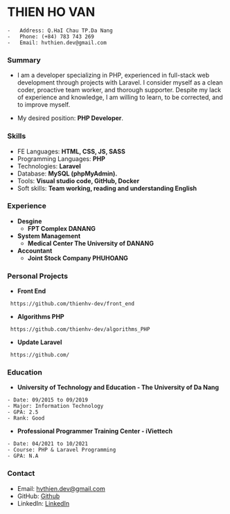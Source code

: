 # THIEN HO VAN 
    -   Address: Q.HaI Chau TP.Da Nang
    -   Phone: (+84) 783 743 269
    -   Email: hvthien.dev@gmail.com
### Summary

   - I am a developer specializing in PHP, experienced in full-stack web development through projects with Laravel. I consider myself as a clean coder, proactive team worker, and thorough supporter. Despite my lack of experience and knowledge, I am willing to learn, to be corrected, and to improve myself.
    
   - My desired position: **PHP Developer**.
### Skills
   - FE Languages: **HTML, CSS, JS, SASS**
   - Programming Languages: **PHP**
   - Technologies: **Laravel**
   - Database: **MySQL (phpMyAdmin).**
   - Tools: **Visual studio code, GitHub, Docker**
   - Soft skills: **Team working, reading and understanding English**
### Experience
   - **Desgine**
     - **FPT Complex DANANG**
   - **System Management**
     - **Medical Center The University of DANANG**
   - **Accountant**
     - **Joint Stock Company PHUHOANG**
### Personal Projects
   - **Front End**
   ```
    https://github.com/thienhv-dev/front_end
   ```
   - **Algorithms PHP**
   
  ```
   https://github.com/thienhv-dev/algorithms_PHP
  ```
   - **Update Laravel**
   ```
    https://github.com/
   ```
### Education

   - **University of Technology and Education - The University of Da Nang**
   
    - Date: 09/2015 to 09/2019
    - Major: Information Technology
    - GPA: 2.5
    - Rank: Good
   - **Professional Programmer Training Center - iViettech**
   
    - Date: 04/2021 to 10/2021
    - Course: PHP & Laravel Programming
    - GPA: N.A
### Contact
   - Email: hvthien.dev@gmail.com
   - GitHub: [Github](https://github.com/thienhv-dev/)
   - LinkedIn: [LinkedIn](https://www.linkedin.com/in/thienhv-dev/)
